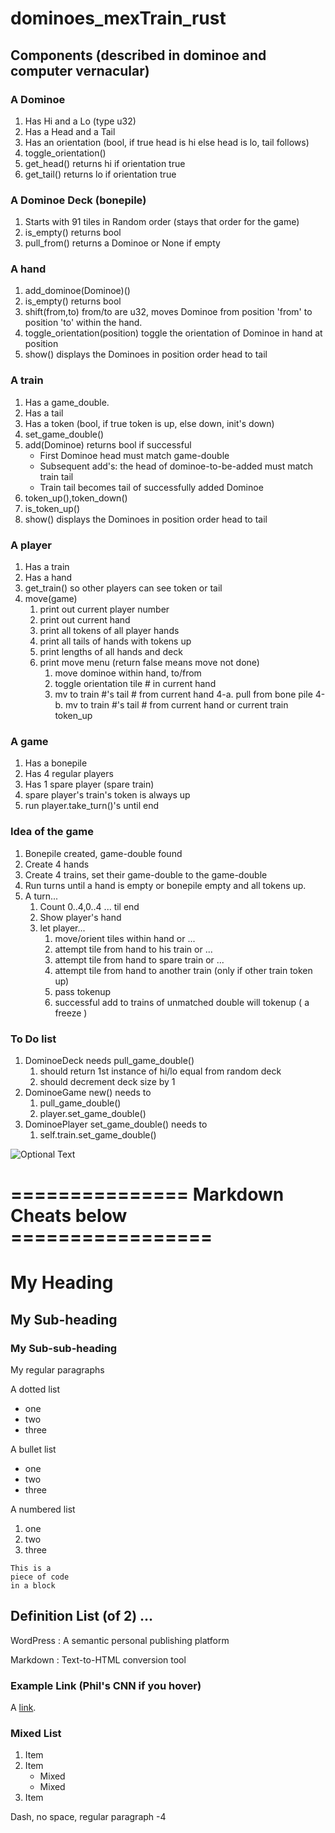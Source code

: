 # dominoes_mexTrain_rust

## Components (described in dominoe and computer vernacular)

### A Dominoe
1. Has Hi and a Lo (type u32)
2. Has a Head and a Tail 
3. Has an orientation (bool, if true head is hi else head is lo, tail follows)
4. toggle_orientation()
5. get_head() returns hi if orientation true
6. get_tail() returns lo if orientation true 

### A Dominoe Deck (bonepile)
1. Starts with 91 tiles in Random order (stays that order for the game)
2. is_empty() returns bool
3. pull_from() returns a Dominoe or None if empty


### A hand
1. add_dominoe(Dominoe)()
2. is_empty() returns bool
3. shift(from,to) from/to are u32, moves Dominoe from position 'from' to position 'to' within the hand.
4. toggle_orientation(position) toggle the orientation of Dominoe in hand at position
5. show() displays the Dominoes in position order head to tail

### A train
1. Has a game_double.
2. Has a tail
3. Has a token (bool, if true token is up, else down, init's down)
2. set_game_double() 
3. add(Dominoe) returns bool if successful
	* First Dominoe head must match game-double
	* Subsequent add's: the head of dominoe-to-be-added must match train tail
	* Train tail becomes tail of successfully added Dominoe
4. token_up(),token_down()
5. is_token_up()
6. show() displays the Dominoes in position order head to tail


### A player
1. Has a train
2. Has a hand
3. get_train() so other players can see token or tail
4. move(game)
	1. print out current player number
	2. print out current hand
	3. print all tokens of all player hands
	4. print all tails of hands with tokens up
	5. print lengths of all hands and deck
	6. print move menu (return false means move not done)
		1. move dominoe within hand, to/from
		2. toggle orientation tile # in current hand
		3. mv to train #'s tail # from current hand
		4-a. pull from bone pile
		4-b. mv to train #'s tail # from current hand or current train token_up 

### A game
1. Has a bonepile
2. Has 4 regular players
3. Has 1 spare player (spare train)
4. spare player's train's token is always up
5. run player.take_turn()'s until end

### Idea of the game
1. Bonepile created, game-double found
2. Create 4 hands
3. Create 4 trains, set their game-double to the game-double
4. Run turns until a hand is empty or bonepile empty and all tokens up.
5. A turn...
	1. Count 0..4,0..4 ... til end
	2. Show player's hand
	3. let player...
		1. move/orient tiles within hand or ...
		2. attempt tile from hand to his train or ...
		3. attempt tile from hand to spare train or ...
		4. attempt tile from hand to another train (only if other train token up)
		5. pass tokenup
		6. successful add to trains of unmatched double will tokenup ( a freeze )
		
### To Do list
1. DominoeDeck needs pull_game_double()
	1. should return 1st instance of hi/lo equal from random deck
	2. should decrement deck size by 1
2. DominoeGame new() needs to
   1. pull_game_double()
   2. player.set_game_double()
3. DominoePlayer set_game_double() needs to
   1. self.train.set_game_double() 


![Optional Text](../master/rust_objects_in_game.jpg)




# =============== Markdown Cheats below =================

# My Heading
## My Sub-heading
### My Sub-sub-heading
My regular paragraphs

A dotted list
- one
- two
- three

A bullet list
* one
* two
* three

A numbered list
1. one
2. two
3. three

 	
~~~~
This is a 
piece of code 
in a block
~~~~

## Definition List (of 2) ...
WordPress
:  A semantic personal publishing platform 

Markdown
:  Text-to-HTML conversion tool

 	
### Example Link (Phil's CNN if you hover)
A [link](http://cnn.com "Phil's CNN").


### Mixed List
1. Item
2. Item
   * Mixed
   * Mixed  
3. Item

Dash, no space, regular paragraph
-4
